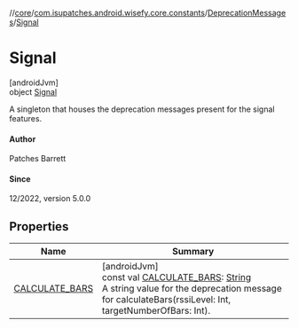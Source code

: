 //[core](../../../../index.md)/[com.isupatches.android.wisefy.core.constants](../../index.md)/[DeprecationMessages](../index.md)/[Signal](index.md)

# Signal

[androidJvm]\
object [Signal](index.md)

A singleton that houses the deprecation messages present for the signal features.

#### Author

Patches Barrett

#### Since

12/2022, version 5.0.0

## Properties

| Name | Summary |
|---|---|
| [CALCULATE_BARS](-c-a-l-c-u-l-a-t-e_-b-a-r-s.md) | [androidJvm]<br>const val [CALCULATE_BARS](-c-a-l-c-u-l-a-t-e_-b-a-r-s.md): [String](https://kotlinlang.org/api/latest/jvm/stdlib/kotlin/-string/index.html)<br>A string value for the deprecation message for calculateBars(rssiLevel: Int, targetNumberOfBars: Int). |

